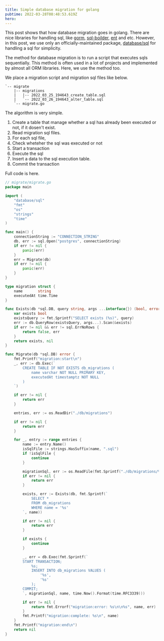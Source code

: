 ```yaml
---
title: Simple database migration for golang
pubtime: 2022-03-28T08:48:53.619Z
hero:
---
```


This post shows that how database migration goes in golang.
There are nice libraries for handling sql, like [gorm](https://github.com/go-gorm/gorm), [sql-boilder](https://github.com/volatiletech/sqlboiler), [ent](https://github.com/ent/ent) and etc.
However, in this post, we use only an officially-maintained package, [database/sql](https://pkg.go.dev/database/sql) for handling a sql for simplicity.

The method for database migration is to run a script that executes sqls sequentially. This method is often used in a lot of projects and implemented by almost all ORM libraries. Here, we use the method too.

We place a migration script and migration sql files like below.

```
`-- migrate
    |-- migrations
    |   |-- 2022_03_25_194643_create_table.sql
    |   `-- 2022_03_26_194643_alter_table.sql
    `-- migrate.go
```

The algorithm is very simple.

1. Create a table that manage whether a sql has already been executed or not, if it dosen't exist.
2. Read migration sql files.
3. For each sql file,
  1. Check wheteher the sql was executed or not
  2. Start a transaction
  3. Execute the sql
  4. Insert a data to the sql execution table.
  5. Commit the transaction

Full code is here.

```go
// migrate/migrate.go
package main

import (
	"database/sql"
	"fmt"
	"os"
	"strings"
	"time"
)

func main() {
	connectionString := "CONNECTION_STRING"
	db, err := sql.Open("postgres", connectionString)
	if err != nil {
		panic(err)
	}
	err = Migrate(db)
	if err != nil {
		panic(err)
	}
}

type migration struct {
	name       string
	executedAt time.Time
}

func Exists(db *sql.DB, query string, args ...interface{}) (bool, error) {
	var exists bool
	existsQuery := fmt.Sprintf("SELECT exists (%s)", query)
	err := db.QueryRow(existsQuery, args...).Scan(&exists)
	if err != nil && err != sql.ErrNoRows {
		return false, err
	}
	return exists, nil
}

func Migrate(db *sql.DB) error {
	fmt.Printf("migration:start\n")
	_, err := db.Exec(`
		CREATE TABLE IF NOT EXISTS db_migrations (
			name varchar NOT NULL PRIMARY KEY,
			executedAt timestamptz NOT NULL
		)
	`)

	if err != nil {
		return err
	}

	entries, err := os.ReadDir("./db/migrations")

	if err != nil {
		return err
	}

	for _, entry := range entries {
		name := entry.Name()
		isSqlFile := strings.HasSuffix(name, ".sql")
		if !isSqlFile {
			continue
		}

		migrationSql, err := os.ReadFile(fmt.Sprintf("./db/migrations/%s", name))
		if err != nil {
			return err
		}

		exists, err := Exists(db, fmt.Sprintf(`
			SELECT *
			FROM db_migrations
			WHERE name = '%s'
		`, name))

		if err != nil {
			return err
		}

		if exists {
			continue
		}

		_, err = db.Exec(fmt.Sprintf(`
		START TRANSACTION;
			%s;
			INSERT INTO db_migrations VALUES (
				'%s',
				'%s'
			);
		COMMIT;
		`, migrationSql, name, time.Now().Format(time.RFC3339)))

		if err != nil {
			return fmt.Errorf("migration:error: %s\n\n%s", name, err)
		}
		fmt.Printf("migration:complete: %s\n", name)
	}
	fmt.Printf("migration:end\n")
	return nil
}

```
